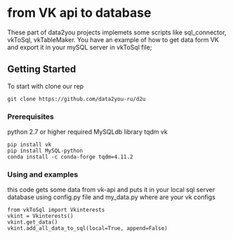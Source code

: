 # from VK api to database

These part of data2you projects implemets some scripts like sql_connector, vkToSql, vkTableMaker. You have an example of how to get data form VK and export it in your mySQL server in vkToSql file;

## Getting Started

To start with clone our rep
```
git clone https://github.com/data2you-ru/d2u
```

### Prerequisites

python 2.7 or higher required
MySQLdb library
tqdm
vk

```
pip install vk
pip install MySQL-python
conda install -c conda-forge tqdm=4.11.2
```

### Using and examples

this code gets some data from vk-api and puts it in your local sql server database using config.py file and my_data.py where are your vk configs
```
from vkToSql import Vkinterests
vkint = Vkinterests()
vkint.get_data()
vkint.add_all_data_to_sql(local=True, append=False)
```




